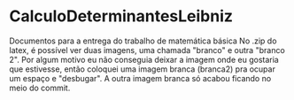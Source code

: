 # CalculoDeterminantesLeibniz
 Documentos para a entrega do trabalho de matemática básica
No .zip do latex, é possível ver duas imagens, uma chamada "branco" e outra "branco 2". Por algum motivo eu não conseguia deixar a imagem onde eu gostaria que estivesse, então coloquei uma imagem branca (branca2) pra ocupar um espaço e "desbugar". A outra imagem branca só acabou ficando no meio do commit.
